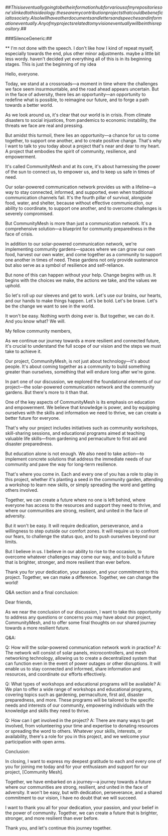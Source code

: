 ##$This is eventually going to be the information hub for various of my repositories one's linked to this ideology. these are my contribution projects that could be beneficial to society. Also I will have other documents and letters and speeches and information eventually. Any of my projects related to my vision eventually will be in this repository.$##

###SilenceGeneric:##

** I'm not done with the speech. I don't like how I kind of repeat myself, especially towards the end, plus other minor adjustments. maybe a little bit less wordy. haven't decided yet everything all of this is in its beginning stages. This is just the beginning of my idea

Hello, everyone.

Today, we stand at a crossroads—a moment in time where the challenges we face seem insurmountable, and the road ahead appears uncertain. But in the face of adversity, there lies an opportunity—an opportunity to redefine what is possible, to reimagine our future, and to forge a path towards a better world.

As we look around us, it's clear that our world is in crisis. From climate disasters to social injustices, from pandemics to economic instability, the threats we face are real and pressing.

But amidst this turmoil, there lies an opportunity—a chance for us to come together, to support one another, and to create positive change. That's why I want to talk to you today about a project that's near and dear to my heart. A project that embodies the spirit of community, resilience, and empowerment.

It's called CommunityMesh and at its core, it's about harnessing the power of the sun to connect us, to empower us, and to keep us safe in times of need.

Our solar-powered communication network provides us with a lifeline—a way to stay connected, informed, and supported, even when traditional communication channels fail. It's the fourth pillar of survival, alongside food, water, and shelter, because without effective communication, our ability to coordinate, to support one another, and to overcome challenges is severely compromised.

But CommunityMesh is more than just a communication network. It's a comprehensive solution—a blueprint for community preparedness in the face of crisis.

In addition to our solar-powered communication network, we're implementing community gardens—spaces where we can grow our own food, harvest our own water, and come together as a community to support one another in times of need. These gardens not only provide sustenance but also serve as a symbol of resilience and self-reliance.

But none of this can happen without your help. Change begins with us. It begins with the choices we make, the actions we take, and the values we uphold.

So let's roll up our sleeves and get to work. Let's use our brains, our hearts, and our hands to make things happen. Let's be bold. Let's be brave. Let's be the change we want to see in the world.

It won't be easy. Nothing worth doing ever is. But together, we can do it. And you know what? We will.


My fellow community members,

As we continue our journey towards a more resilient and connected future, it's crucial to understand the full scope of our vision and the steps we must take to achieve it.

Our project, CommunityMesh, is not just about technology—it's about people. It's about coming together as a community to build something greater than ourselves, something that will endure long after we're gone.

In part one of our discussion, we explored the foundational elements of our project—the solar-powered communication network and the community gardens. But there's more to it than that.

One of the key aspects of CommunityMesh is its emphasis on education and empowerment. We believe that knowledge is power, and by equipping ourselves with the skills and information we need to thrive, we can create a better future for everyone.

That's why our project includes initiatives such as community workshops, skill-sharing sessions, and educational programs aimed at teaching valuable life skills—from gardening and permaculture to first aid and disaster preparedness.

But education alone is not enough. We also need to take action—to implement concrete solutions that address the immediate needs of our community and pave the way for long-term resilience.

That's where you come in. Each and every one of you has a role to play in this project, whether it's planting a seed in the community garden, attending a workshop to learn new skills, or simply spreading the word and getting others involved.

Together, we can create a future where no one is left behind, where everyone has access to the resources and support they need to thrive, and where our communities are strong, resilient, and united in the face of adversity.

But it won't be easy. It will require dedication, perseverance, and a willingness to step outside our comfort zones. It will require us to confront our fears, to challenge the status quo, and to push ourselves beyond our limits.

But I believe in us. I believe in our ability to rise to the occasion, to overcome whatever challenges may come our way, and to build a future that is brighter, stronger, and more resilient than ever before.

Thank you for your dedication, your passion, and your commitment to this project. Together, we can make a difference. Together, we can change the world!

Q&A section and a final conclusion:

Dear friends,

As we near the conclusion of our discussion, I want to take this opportunity to address any questions or concerns you may have about our project, CommunityMesh, and to offer some final thoughts on our shared journey towards a more resilient future.

Q&A:

Q: How will the solar-powered communication network work in practice?
A: The network will consist of solar panels, microcontrollers, and mesh networking technology, allowing us to create a decentralized system that can function even in the event of power outages or other disruptions. It will enable us to stay connected and informed, share information and resources, and coordinate our efforts effectively.

Q: What types of workshops and educational programs will be available?
A: We plan to offer a wide range of workshops and educational programs, covering topics such as gardening, permaculture, first aid, disaster preparedness, and more. These programs will be tailored to the specific needs and interests of our community, empowering individuals with the knowledge and skills they need to thrive.

Q: How can I get involved in the project?
A: There are many ways to get involved, from volunteering your time and expertise to donating resources or spreading the word to others. Whatever your skills, interests, or availability, there's a role for you in this project, and we welcome your participation with open arms.

Conclusion:

In closing, I want to express my deepest gratitude to each and every one of you for joining me today and for your enthusiasm and support for our project, [Community Mesh].

Together, we have embarked on a journey—a journey towards a future where our communities are strong, resilient, and united in the face of adversity. It won't be easy, but with dedication, perseverance, and a shared commitment to our vision, I have no doubt that we will succeed.

I want to thank you all for your dedication, your passion, and your belief in the power of community. Together, we can create a future that is brighter, stronger, and more resilient than ever before.

Thank you, and let's continue this journey together.
